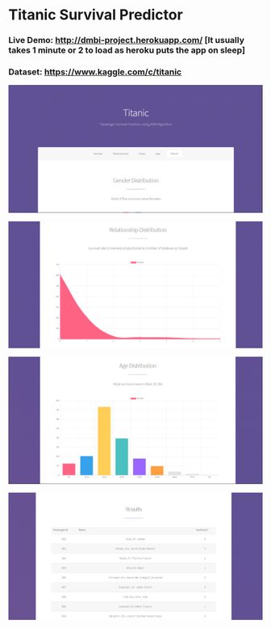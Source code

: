 # Titanic Survival Predictor

### Live Demo: http://dmbi-project.herokuapp.com/ [It usually takes 1 minute or 2 to load as heroku puts the app on sleep]
### Dataset: https://www.kaggle.com/c/titanic

![image1](images/title.png)

![image2](images/1.png)

![image3](images/2.png)

![image4](images/3.png)
